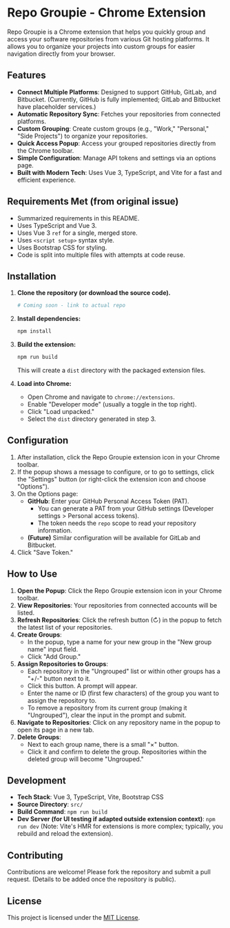 # Repo Groupie - Chrome Extension

Repo Groupie is a Chrome extension that helps you quickly group and access your software repositories from various Git hosting platforms. It allows you to organize your projects into custom groups for easier navigation directly from your browser.

## Features

*   **Connect Multiple Platforms**: Designed to support GitHub, GitLab, and Bitbucket. (Currently, GitHub is fully implemented; GitLab and Bitbucket have placeholder services.)
*   **Automatic Repository Sync**: Fetches your repositories from connected platforms.
*   **Custom Grouping**: Create custom groups (e.g., "Work," "Personal," "Side Projects") to organize your repositories.
*   **Quick Access Popup**: Access your grouped repositories directly from the Chrome toolbar.
*   **Simple Configuration**: Manage API tokens and settings via an options page.
*   **Built with Modern Tech**: Uses Vue 3, TypeScript, and Vite for a fast and efficient experience.

## Requirements Met (from original issue)

*   Summarized requirements in this README.
*   Uses TypeScript and Vue 3.
*   Uses Vue 3 `ref` for a single, merged store.
*   Uses `<script setup>` syntax style.
*   Uses Bootstrap CSS for styling.
*   Code is split into multiple files with attempts at code reuse.

## Installation

1.  **Clone the repository (or download the source code).**
    ```bash
    # Coming soon - link to actual repo
    ```
2.  **Install dependencies:**
    ```bash
    npm install
    ```
3.  **Build the extension:**
    ```bash
    npm run build
    ```
    This will create a `dist` directory with the packaged extension files.

4.  **Load into Chrome:**
    *   Open Chrome and navigate to `chrome://extensions`.
    *   Enable "Developer mode" (usually a toggle in the top right).
    *   Click "Load unpacked."
    *   Select the `dist` directory generated in step 3.

## Configuration

1.  After installation, click the Repo Groupie extension icon in your Chrome toolbar.
2.  If the popup shows a message to configure, or to go to settings, click the "Settings" button (or right-click the extension icon and choose "Options").
3.  On the Options page:
    *   **GitHub**: Enter your GitHub Personal Access Token (PAT).
        *   You can generate a PAT from your GitHub settings (Developer settings > Personal access tokens).
        *   The token needs the `repo` scope to read your repository information.
    *   **(Future)** Similar configuration will be available for GitLab and Bitbucket.
4.  Click "Save Token."

## How to Use

1.  **Open the Popup**: Click the Repo Groupie extension icon in your Chrome toolbar.
2.  **View Repositories**: Your repositories from connected accounts will be listed.
3.  **Refresh Repositories**: Click the refresh button (↻) in the popup to fetch the latest list of your repositories.
4.  **Create Groups**:
    *   In the popup, type a name for your new group in the "New group name" input field.
    *   Click "Add Group."
5.  **Assign Repositories to Groups**:
    *   Each repository in the "Ungrouped" list or within other groups has a "+/-" button next to it.
    *   Click this button. A prompt will appear.
    *   Enter the name or ID (first few characters) of the group you want to assign the repository to.
    *   To remove a repository from its current group (making it "Ungrouped"), clear the input in the prompt and submit.
6.  **Navigate to Repositories**: Click on any repository name in the popup to open its page in a new tab.
7.  **Delete Groups**:
    *   Next to each group name, there is a small "×" button.
    *   Click it and confirm to delete the group. Repositories within the deleted group will become "Ungrouped."

## Development

*   **Tech Stack**: Vue 3, TypeScript, Vite, Bootstrap CSS
*   **Source Directory**: `src/`
*   **Build Command**: `npm run build`
*   **Dev Server (for UI testing if adapted outside extension context)**: `npm run dev` (Note: Vite's HMR for extensions is more complex; typically, you rebuild and reload the extension).

## Contributing

Contributions are welcome! Please fork the repository and submit a pull request.
(Details to be added once the repository is public).

## License

This project is licensed under the [MIT License](LICENSE).
